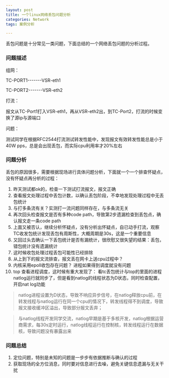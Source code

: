 ```yaml
---
layout: post
title: 一个linux网络丢包问题分析
categories: Network 
tags: 案例分析

---
```

丢包问题是十分常见一类问题，下面总结的一个网络丢包问题的分析过程。
### 问题描述
组网：

TC-PORT1-------VSR-eth1

TC-PORT2-------VSR-eth2

打流：

报文从TC-Port1打入VSR-eth1，再从VSR-eth2出，到TC-Port2，打流的时候变换了源ip与源端口

问题：

测试同学在根据RFC2544打流测试转发性能中，发现报文有效转发性能总是小于40W pps，总是会出现丢包，而实际cpu利用率才20%左右

### 问题分析
丢包的原因很多，需要根据现场进行具体问题分析，下面就一个一个排查怀疑点，没有怀疑点再分析的过程：

1. 昨天测试都ok的，检查一下测试打流报文，报文正确
2. 查看报文处理过程中丢包计数，以确认丢包阶段，不幸地发现处理过程中无丢包统计
3. 与打多条流有关？实测打一流问题同样存在，与多条流无关
4. 再次回头检查报文是否有多种code path，导致第2步遗漏检查到丢包点，确认报文走一条code path
5. 上面又被否认，继续分析怀疑点，没有分析出怀疑点，自已动手打流，观察TC收发包统计发现丢包有周斯性，大概周期是30s，这是一个重要信息
6. 又回过头去确认一下丢包统计是否有漏统计，很欣慰又很失望的结果：丢包，错包统计没有遗漏统计
7. 这时候收包处理过程丢包可能性已经排除
8. 从上到下的报文流排查，报文丢在网卡上送cpu过程中？ 
9. 内核采用epoll收包存在问题？ 进程如果得到调度就没有问题
10. top 查看进程调度，这时候有重大发现了：
看tc丢包统计与top的里面的进程natlog运行就同步了，但是看到natlog的线程状态为D状态，同时检查配置，开启nat log功能

>natlog进程设置为D状态，导致不响应异步信号，在natlog释放cpu前，在转发线程与natlog运行在同一个cpu的情况下，转发线程得不到调度，导致报文接收缓冲区溢出，导致部分报文丢弃；

>与natlog线程开发同学交流，natlog早期是基于多核开发，natlog根据运营商需求，每30s定时运行，natlog线程运行在控制核，转发线程运行在数据核，导致问题没有暴露出来


### 问题总结
1. 定位问题，特别是未知的问题是一步步有依据推断与确认的过程
2. 获取现场的全方位消息，同时要对信息进行去噪，避免关键信息遗漏与无关干扰

